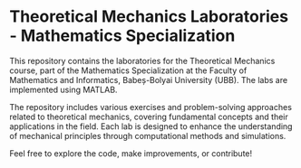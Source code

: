 # Theoretical Mechanics Laboratories - Mathematics Specialization
This repository contains the laboratories for the Theoretical Mechanics course, part of the Mathematics Specialization at the Faculty of Mathematics and Informatics, Babeș-Bolyai University (UBB). The labs are implemented using MATLAB.

The repository includes various exercises and problem-solving approaches related to theoretical mechanics, covering fundamental concepts and their applications in the field. Each lab is designed to enhance the understanding of mechanical principles through computational methods and simulations.

Feel free to explore the code, make improvements, or contribute!
